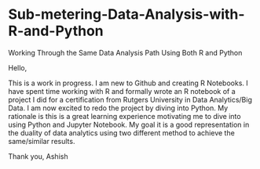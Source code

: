 # Sub-metering-Data-Analysis-with-R-and-Python
Working Through the Same Data Analysis Path Using Both R and Python

Hello, 

This is a work in progress. I am new to Github and creating R Notebooks. I have spent time working with R and formally wrote an R notebook of a project I did for a certification from Rutgers University in Data Analytics/Big Data. I am now excited to redo the project by diving into Python. My rationale is this is a great learning experience motivating me to dive into using Python and Jupyter Notebook. My goal it is a good representation in the duality of data analytics using two different method to achieve the same/similar results.

Thank you,
Ashish

